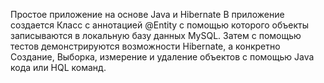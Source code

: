 Простое приложение на основе Java и Hibernate
В приложение создается Класс с аннотацией @Entity с помощью которого объекты записываются в локальную базу данных MySQL.
Затем с помощью тестов демонстрируются возможности Hibernate, а конкретно Создание, Выборка, измерение и удаление объектов с помощью Java кода или HQL команд.
